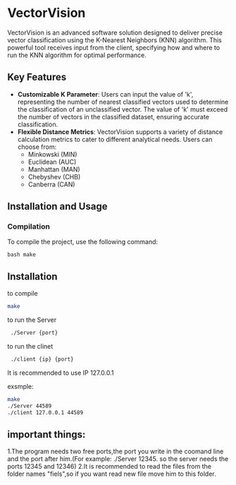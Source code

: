 # VectorVision

VectorVision is an advanced software solution designed to deliver precise vector classification using the K-Nearest Neighbors (KNN) algorithm. This powerful tool receives input from the client, specifying how and where to run the KNN algorithm for optimal performance.

## Key Features

- **Customizable K Parameter**: Users can input the value of 'k', representing the number of nearest classified vectors used to determine the classification of an unclassified vector. The value of 'k' must exceed the number of vectors in the classified dataset, ensuring accurate classification.
- **Flexible Distance Metrics**: VectorVision supports a variety of distance calculation metrics to cater to different analytical needs. Users can choose from:
  - Minkowski (MIN)
  - Euclidean (AUC)
  - Manhattan (MAN)
  - Chebyshev (CHB)
  - Canberra (CAN)
  
## Installation and Usage

### Compilation

To compile the project, use the following command:

```bash make```

## Installation
to compile
```bash
make
```
to run the Server
```bash
 ./Server {port}
```


to run the clinet 
```bash
 ./client {ip} {port}
```

It is recommended to use IP 127.0.0.1


exsmple:
```bash
make
./Server 44589
./client 127.0.0.1 44589
```
## important things:
1.The program needs two free ports,the port you write in the coomand line and the port after him.(For example: ./Server 12345. so the server needs the ports 12345 and 12346)
2.It is recommended to read the files from the folder names "fiels",so if you want read new file move him to this folder.
